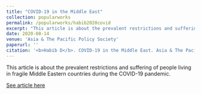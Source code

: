 ```yaml
---
title: "COVID-19 in the Middle East"
collection: popularworks
permalink: /popularworks/habib2020covid
excerpt: "This article is about the prevalent restrictions and suffering of people living in fragile Middle Eastern countries during the COVID-19 pandemic."
date: 2020-08-14
venue: 'Asia & The Pacific Policy Society'
paperurl: ''
citation: '<b>Habib D</b>. COVID-19 in the Middle East. Asia & The Pacific Policy Society. [https://www.policyforum.net/covid-19-in-the-middle-east/](https://www.policyforum.net/covid-19-in-the-middle-east/). Published August 14, 2020.'
---
```

This article is about the prevalent restrictions and suffering of people living in fragile Middle Eastern countries during the COVID-19 pandemic.

[See article here](https://www.policyforum.net/covid-19-in-the-middle-east/)
